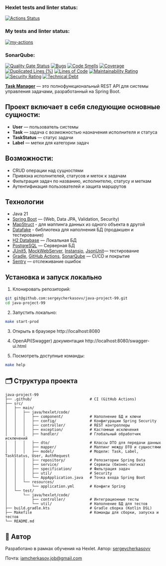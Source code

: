 ### Hexlet tests and linter status:
[![Actions Status](https://github.com/sergeycherkasovv/java-project-99/actions/workflows/hexlet-check.yml/badge.svg)](https://github.com/sergeycherkasovv/java-project-99/actions)

### My tests and linter status:
[![my-actions](https://github.com/sergeycherkasovv/java-project-99/actions/workflows/build.yml/badge.svg)](https://github.com/sergeycherkasovv/java-project-99/actions/workflows/build.yml)

### SonarQube:
[![Quality Gate Status](https://sonarcloud.io/api/project_badges/measure?project=sergeycherkasovv_java-project-99&metric=alert_status)](https://sonarcloud.io/summary/new_code?id=sergeycherkasovv_java-project-99)
[![Bugs](https://sonarcloud.io/api/project_badges/measure?project=sergeycherkasovv_java-project-99&metric=bugs)](https://sonarcloud.io/summary/new_code?id=sergeycherkasovv_java-project-99)
[![Code Smells](https://sonarcloud.io/api/project_badges/measure?project=sergeycherkasovv_java-project-99&metric=code_smells)](https://sonarcloud.io/summary/new_code?id=sergeycherkasovv_java-project-99)
[![Coverage](https://sonarcloud.io/api/project_badges/measure?project=sergeycherkasovv_java-project-99&metric=coverage)](https://sonarcloud.io/summary/new_code?id=sergeycherkasovv_java-project-99)
[![Duplicated Lines (%)](https://sonarcloud.io/api/project_badges/measure?project=sergeycherkasovv_java-project-99&metric=duplicated_lines_density)](https://sonarcloud.io/summary/new_code?id=sergeycherkasovv_java-project-99)
[![Lines of Code](https://sonarcloud.io/api/project_badges/measure?project=sergeycherkasovv_java-project-99&metric=ncloc)](https://sonarcloud.io/summary/new_code?id=sergeycherkasovv_java-project-99)
[![Maintainability Rating](https://sonarcloud.io/api/project_badges/measure?project=sergeycherkasovv_java-project-99&metric=sqale_rating)](https://sonarcloud.io/summary/new_code?id=sergeycherkasovv_java-project-99)
[![Security Rating](https://sonarcloud.io/api/project_badges/measure?project=sergeycherkasovv_java-project-99&metric=security_rating)](https://sonarcloud.io/summary/new_code?id=sergeycherkasovv_java-project-99)
[![Technical Debt](https://sonarcloud.io/api/project_badges/measure?project=sergeycherkasovv_java-project-99&metric=sqale_index)](https://sonarcloud.io/summary/new_code?id=sergeycherkasovv_java-project-99)

**[Task Manager](https://taskmanager-wc0g.onrender.com)** — это полнофункциональный REST API для системы управления задачами, разработанный на Spring Boot.

## Проект включает в себя следующие основные сущности:
- **User** — пользователь системы
- **Task** — задача с возможностью назначения исполнителя и статуса
- **TaskStatus** — статус задачи
- **Label** — метки для категории задач

## Возможности:
- CRUD операции над сущностями
- Привязка исполнителей, статусов и меток к задачам
- Фильтрация задач по названию, исполнителю, статусу и меткам
- Аутентификация пользователей и защита маршрутов

## Технологии
- Java 21
- [Spring Boot](https://spring.io/projects/spring-boot) — (Web, Data JPA, Validation, Security)
- [MapStruct](https://mapstruct.org/) - для маппинга данных из одного объекта в другой
- [Datafake](https://www.datafaker.net/) - библиотека для наполнения БД (продакшен и тестирование)
- [H2 Database](https://www.h2database.com) — Локальная БД
- [PostgreSQL](https://www.postgresql.org/) — Серверная БД
- [JUnit5](https://junit.org/), [MockWebServer](https://github.com/square/okhttp/tree/master/mockwebserver),
  [Instansio](https://www.instancio.org/articles/using-instancio-with-junit-jupiter/),
  [JsonUnit](https://github.com/lukas-krecan/JsonUnit)— тестирование
- [Gradle](https://gradle.org/), [GitHub Actions](https://github.com/features/actions),
  [SonarQube](https://www.sonarsource.com/) — CI/CD и покрытие
- [Sentry](https://sentry.io/welcome/?utm_source=google&utm_medium=cpc&utm_id=%7B20407805488%7D&utm_campaign=Google_Search_Brand_SentryKW_NORM_Alpha&utm_content=g&utm_term=sentry&gad_source=1&gad_campaignid=20407805488&gbraid=0AAAAADua1WLRT4nVMj6tr8ZfkW6oKh8uJ&gclid=CjwKCAjwvO7CBhAqEiwA9q2YJUx-AwPaaXQajEqNtuZwduX6WBI2vbn-NMg7yp3jh0UCF68PFKoZURoCihcQAvD_BwE) — отслеживание ошибок

## Установка и запуск локально
1. Клонировать репозиторий:
```bash
git git@github.com:sergeycherkasovv/java-project-99.git
cd java-project-99
````
2. Запустить локально:
```bash
make start-prod
```
3. Открыть в браузере http://localhost:8080


4. OpenAPI(Swagger) документация http://localhost:8080/swagger-ui.html


5. Посмотреть доступные команды:
```bash
make help
```

## 🗂 Структура проекта
    java-project-99
    ├── .github/                          # CI (GitHub Actions)
    ├── src/
    │   ├── main/
    │   │   ├── java/hexlet/code/         
    │   │   │   ├── component/            # Наполнение БД и ключи
    │   │   │   ├── config/               # Конфигурации Spring Security
    │   │   │   ├── controller/           # REST контроллеры
    │   │   │   ├── exception/            # Кастомные исключения
    │   │   │   ├── handler/              # Глобальный обработчик исключений
    │   │   │   ├── dto/                  # Классы DTO для передачи данных
    │   │   │   ├── mapper/               # Маппинг между DTO и сущностями
    │   │   │   ├── model/                # Модели: Task, Label, TaskStatus, User, AuthRequest
    │   │   │   ├── repository/           # Репозитории Spring Data
    │   │   │   ├── service/              # Сервисы (бизнес-логика)
    │   │   │   ├── specification/        # Фильтрация задач
    │   │   │   ├── util/                 # Security 
    │   │   │   └── AppApplication.java   # Точка входа Spring Boot
    │   │   └── resources/
    │   │       └── application.yml       # Конфиги Spring
    │   └── test/
    │       └── java/hexlet/code/         
    │           ├── controller/           # Интеграционные тесты
    │           └── util/                 # Наполнение БД для тестов
    ├── build.gradle.kts                  # Gradle сборка (Kotlin DSL)
    ├── Makefile                          # Команды для сборки, запуска и тестов
    └── README.md  

## 📮 Автор
Разработано в рамках обучения на Hexlet.
Автор: [sergeycherkasovv](https://github.com/sergeycherkasovv)

Почта: iamcherkasov.job@gmail.com